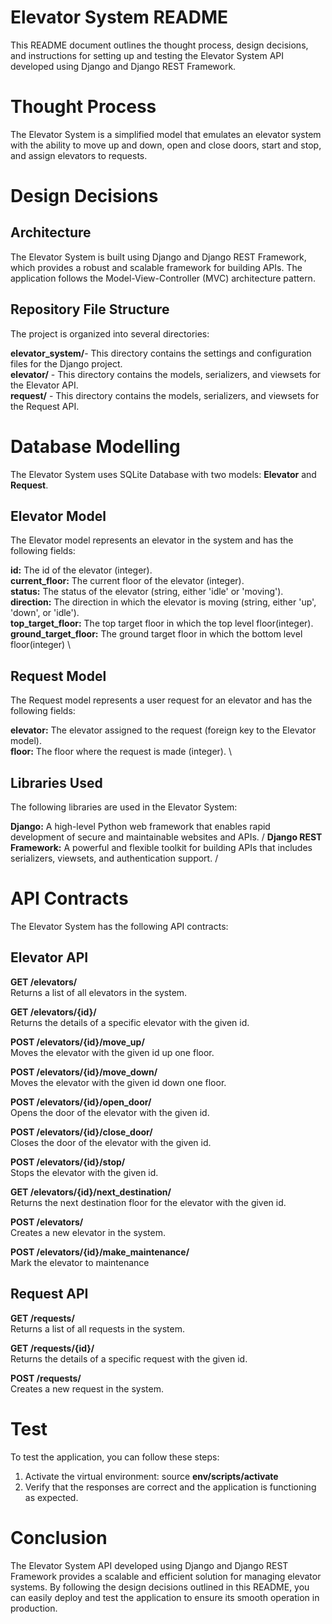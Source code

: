 # **Elevator System README**
This README document outlines the thought process, design decisions, and instructions for setting up and testing the Elevator System API developed using Django and Django REST Framework.

# Thought Process
The Elevator System is a simplified model that emulates an elevator system with the ability to move up and down, open and close doors, start and stop, and assign elevators to requests.

# Design Decisions
## Architecture
The Elevator System is built using Django and Django REST Framework, which provides a robust and scalable framework for building APIs. The application follows the Model-View-Controller (MVC) architecture pattern.

## Repository File Structure
The project is organized into several directories:

**elevator_system/**- This directory contains the settings and configuration files for the Django project.\
**elevator/** - This directory contains the models, serializers, and viewsets for the Elevator API. \
**request/** - This directory contains the models, serializers, and viewsets for the Request API.

# Database Modelling
The Elevator System uses SQLite Database with two models: **Elevator** and **Request**.

## Elevator Model
The Elevator model represents an elevator in the system and has the following fields:

**id:** The id of the elevator (integer). \
**current_floor:** The current floor of the elevator (integer). \
**status:** The status of the elevator (string, either 'idle' or 'moving').\
**direction:** The direction in which the elevator is moving (string, either 'up', 'down', or 'idle'). \
**top_target_floor:** The top target floor in which the top level floor(integer). \
**ground_target_floor:** The ground target floor in which the bottom level floor(integer) \

## Request Model
The Request model represents a user request for an elevator and has the following fields:

**elevator:** The elevator assigned to the request (foreign key to the Elevator model). \
**floor:** The floor where the request is made (integer). \

## Libraries Used
The following libraries are used in the Elevator System:

**Django:** A high-level Python web framework that enables rapid development of secure and maintainable websites and APIs. /
**Django REST Framework:** A powerful and flexible toolkit for building APIs that includes serializers, viewsets, and authentication support. /

# API Contracts
The Elevator System has the following API contracts:

## Elevator API
**GET /elevators/** \
Returns a list of all elevators in the system.

**GET /elevators/{id}/** \
Returns the details of a specific elevator with the given id.

**POST /elevators/{id}/move_up/** \
Moves the elevator with the given id up one floor.

**POST /elevators/{id}/move_down/** \
Moves the elevator with the given id down one floor.

**POST /elevators/{id}/open_door/** \
Opens the door of the elevator with the given id.

**POST /elevators/{id}/close_door/** \
Closes the door of the elevator with the given id.

**POST /elevators/{id}/stop/** \
Stops the elevator with the given id.

**GET /elevators/{id}/next_destination/** \
Returns the next destination floor for the elevator with the given id.

**POST /elevators/** \
Creates a new elevator in the system.

**POST /elevators/{id}/make_maintenance/** \
Mark the elevator to maintenance

## Request API
**GET /requests/** \
Returns a list of all requests in the system.

**GET /requests/{id}/** \
Returns the details of a specific request with the given id.

**POST /requests/** \
Creates a new request in the system.

# Test
To test the application, you can follow these steps:

1. Activate the virtual environment: source **env/scripts/activate**
2. Verify that the responses are correct and the application is functioning as expected.
# Conclusion
The Elevator System API developed using Django and Django REST Framework provides a scalable and efficient solution for managing elevator systems. By following the design decisions outlined in this README, you can easily deploy and test the application to ensure its smooth operation in production.